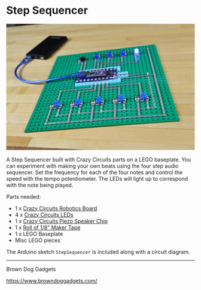 # Step Sequencer

![](Images/step-sequencer.jpg)

A Step Sequencer built with Crazy Circuits parts on a LEGO baseplate. You can experiment with making your own beats using the four step audio sequencer. Set the frequency for each of the four notes and control the speed with the tempo potentiometer. The LEDs will light up to correspond with the note being played.

Parts needed:
* 1 x [Crazy Circuits Robotics Board](https://www.browndoggadgets.com/collections/new-crazy-circuits-kits/products/crazy-circuits-robotics-board)
* 4 x [Crazy Circuits LEDs](https://www.browndoggadgets.com/collections/all/products/blue-jumbo-diffused-led-chip)
* 1 x [Crazy Circuits Piezo Speaker Chip](https://www.browndoggadgets.com/collections/all/products/piezoelectric-speaker-chip)
* 1 x [Roll of 1/8" Maker Tape](https://www.browndoggadgets.com/collections/new-crazy-circuits-supplies/products/nylon-conductive-tape)
* 1 x LEGO Baseplate
* Misc LEGO pieces

The Arduino sketch `StepSequencer` is included along with a circuit diagram.

---

Brown Dog Gadgets

https://www.browndoggadgets.com/

